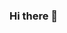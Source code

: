 ### Hi there 👋

<!--
**HansakaUdana/Hansakaudana** is a ✨ _special_ ✨ repository because its `README.md` (this file) appears on your GitHub profile.

I am a Quality Assurance Engineer and Technical Supporter, currently working at the Ministry of Finance as a QA & Software Tester. Specialties include Hardware Troubleshooting, Network and CCTV Design/Installing and Web Development.

- 🔭 I’m currently working on Ministry Of Finance in ITMIS Project
- 💬 Ask me about Computer Hardware & Networking
- 📫 Reach me via https://www.linkedin.com/in/hansaka-udana/

